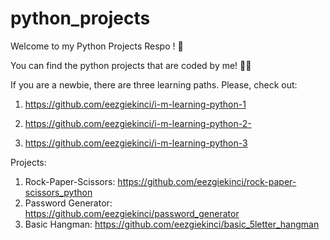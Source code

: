 # python_projects

Welcome to my Python Projects Respo ! 🎈

You can find the python projects that are coded by me! 👩‍💻

If you are a newbie, there are three learning paths. Please, check out:

1) https://github.com/eezgiekinci/i-m-learning-python-1

2) https://github.com/eezgiekinci/i-m-learning-python-2-

3) https://github.com/eezgiekinci/i-m-learning-python-3


Projects:

1) Rock-Paper-Scissors: https://github.com/eezgiekinci/rock-paper-scissors_python
2) Password Generator: https://github.com/eezgiekinci/password_generator
3) Basic Hangman: https://github.com/eezgiekinci/basic_5letter_hangman

